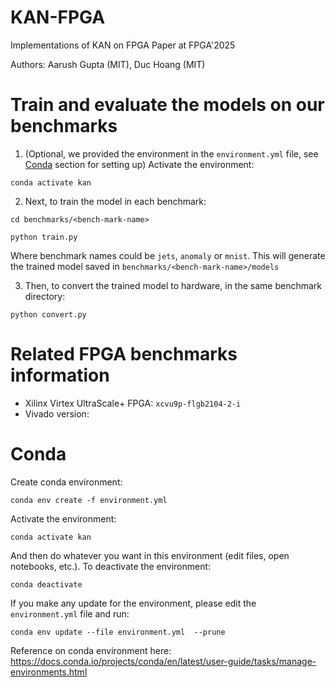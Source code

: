 # KAN-FPGA
Implementations of KAN on FPGA Paper at FPGA'2025

Authors: Aarush Gupta (MIT), Duc Hoang (MIT)

# Train and evaluate the models on our benchmarks

1. (Optional, we provided the environment in the `environment.yml` file, see [Conda](#Conda) section for setting up) Activate the environment:
```
conda activate kan
```
2. Next, to train the model in each benchmark:

```
cd benchmarks/<bench-mark-name>
```

```
python train.py
```

Where benchmark names could be `jets`, `anomaly` or `mnist`. This will generate the trained model saved in `benchmarks/<bench-mark-name>/models` 

3. Then, to convert the trained model to hardware, in the same benchmark directory:

```
python convert.py
```


# Related FPGA benchmarks information
* Xilinx Virtex UltraScale+ FPGA: `xcvu9p-flgb2104-2-i`
* Vivado version: 

# Conda 

Create conda environment:

```
conda env create -f environment.yml
```

Activate the environment:

```
conda activate kan
```

And then do whatever you want in this environment (edit files, open notebooks, etc.). To deactivate the environment:

```
conda deactivate
```

If you make any update for the environment, please edit the `environment.yml` file and run:

```
conda env update --file environment.yml  --prune
```

Reference on conda environment here: https://docs.conda.io/projects/conda/en/latest/user-guide/tasks/manage-environments.html
